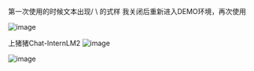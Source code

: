 第一次使用的时候文本出现/   \  的式样
我关闭后重新进入DEMO环境，再次使用

![image](https://github.com/ileay/InternLM2_HOMEWORK/assets/34882785/cf7ae6a0-99b8-4772-9f5e-eb2c62f64c70)

上猪猪Chat-InternLM2
![image](https://github.com/ileay/InternLM2_HOMEWORK/assets/34882785/6c99c5ca-3314-4457-b563-59da5eae7a39)

![image](https://github.com/ileay/InternLM2_HOMEWORK/assets/34882785/73dc5c79-c8c1-4bcf-9ba4-e4688282a8cb)
